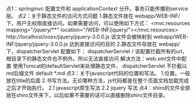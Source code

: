 点1：springmvc 配置文件和 applicationContext 分开。事务只能传播到service层。
点2：关于静态文件的访问方式问题
     1.静态文件放在 webapp/WEB-INF/ 下，用户无权限直接访问。如果需要访问，可以使用如下方式：
       <mvc:resources mapping="/jquery/**" location="/WEB-INF/jquery/"></mvc:resources>
       http://localhost/ooxx/jquery/jquery-3.0.0.js  该文件会被映射到 webapp/WEB-INF/jquery/jquery-3.0.0.js
       达到直接访问的目的
     2.静态文件存放在 webapp/ 下，dispatcherServlet 配置如下：
         <servlet-mapping>
             <servlet-name>dispatcherServlet</servlet-name>
             <url-pattern>/</url-pattern>
         </servlet-mapping>
       该配置拦截所有的url，根目录下的静态文件也不例外。所以无法直接访问
       解决方法：web.xml文件中配置 使用Tomcat的defaultServlet来处理静态文件， dispatcherServlet 不拦截以md后缀文件
        <servlet-mapping>
            <servlet-name>default</servlet-name>
            <url-pattern>*.md</url-pattern>
        </servlet-mapping>
点3：关于javascript代码的位置和写法。
     1.位置。一般放在title的后面
     2.书写方法。无论哪种方法，js代码都是在整个页面文档加载完成之后才开始执行。
        2.1 javascript原生写法
            <script type="text/javascript">
                window.onload = function(){
                    var xx = document.getElementById("one")
                    alert(xx.firstChild.nodeValue)
                }
            </script>
        2.2 jquery 写法
            <script type="text/javascript">
                $(function(){
                    alert($("#one").text());
                });
            </script>
点4：shiro的文件全部放在shiro文件夹下，以后如果不需要的话可以直接删除shiro文件目录。
